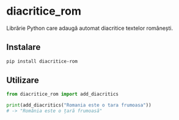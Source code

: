 # diacritice_rom

Librărie Python care adaugă automat diacritice textelor românești.

## Instalare
```bash
pip install diacritice-rom
```

## Utilizare

```python
from diacritice_rom import add_diacritics

print(add_diacritics("Romania este o tara frumoasa"))
# -> "România este o țară frumoasă"
```
